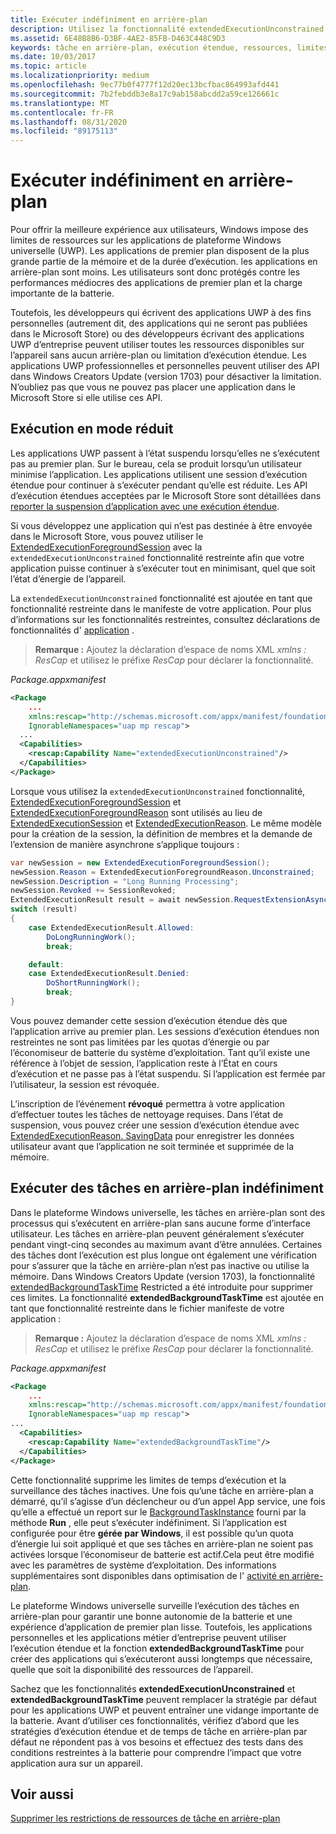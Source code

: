 ```yaml
---
title: Exécuter indéfiniment en arrière-plan
description: Utilisez la fonctionnalité extendedExecutionUnconstrained pour exécuter une tâche en arrière-plan ou une session d’exécution étendue en arrière-plan indéfiniment.
ms.assetid: 6E48B8B6-D3BF-4AE2-85FB-D463C448C9D3
keywords: tâche en arrière-plan, exécution étendue, ressources, limites, tâche en arrière-plan
ms.date: 10/03/2017
ms.topic: article
ms.localizationpriority: medium
ms.openlocfilehash: 9ec77b0f4777f12d20ec13bcfbac864993afd441
ms.sourcegitcommit: 7b2febddb3e8a17c9ab158abcdd2a59ce126661c
ms.translationtype: MT
ms.contentlocale: fr-FR
ms.lasthandoff: 08/31/2020
ms.locfileid: "89175113"
---
```

# <a name="run-in-the-background-indefinitely"></a>Exécuter indéfiniment en arrière-plan

Pour offrir la meilleure expérience aux utilisateurs, Windows impose des limites de ressources sur les applications de plateforme Windows universelle (UWP). Les applications de premier plan disposent de la plus grande partie de la mémoire et de la durée d’exécution. les applications en arrière-plan sont moins. Les utilisateurs sont donc protégés contre les performances médiocres des applications de premier plan et la charge importante de la batterie.

Toutefois, les développeurs qui écrivent des applications UWP à des fins personnelles (autrement dit, des applications qui ne seront pas publiées dans le Microsoft Store) ou des développeurs écrivant des applications UWP d’entreprise peuvent utiliser toutes les ressources disponibles sur l’appareil sans aucun arrière-plan ou limitation d’exécution étendue. Les applications UWP professionnelles et personnelles peuvent utiliser des API dans Windows Creators Update (version 1703) pour désactiver la limitation. N’oubliez pas que vous ne pouvez pas placer une application dans le Microsoft Store si elle utilise ces API.

## <a name="run-while-minimized"></a>Exécution en mode réduit

Les applications UWP passent à l’état suspendu lorsqu’elles ne s’exécutent pas au premier plan. Sur le bureau, cela se produit lorsqu’un utilisateur minimise l’application. Les applications utilisent une session d’exécution étendue pour continuer à s’exécuter pendant qu’elle est réduite. Les API d’exécution étendues acceptées par le Microsoft Store sont détaillées dans [reporter la suspension d’application avec une exécution étendue](./run-minimized-with-extended-execution.md).

Si vous développez une application qui n’est pas destinée à être envoyée dans le Microsoft Store, vous pouvez utiliser le [ExtendedExecutionForegroundSession](/uwp/api/windows.applicationmodel.extendedexecution.foreground.extendedexecutionforegroundsession) avec la `extendedExecutionUnconstrained` fonctionnalité restreinte afin que votre application puisse continuer à s’exécuter tout en minimisant, quel que soit l’état d’énergie de l’appareil.  

La `extendedExecutionUnconstrained` fonctionnalité est ajoutée en tant que fonctionnalité restreinte dans le manifeste de votre application. Pour plus d’informations sur les fonctionnalités restreintes, consultez déclarations de fonctionnalités d' [application](../packaging/app-capability-declarations.md) .

> **Remarque :** Ajoutez la déclaration d’espace de noms XML *xmlns : ResCap* et utilisez le préfixe *ResCap* pour déclarer la fonctionnalité.

_Package.appxmanifest_
```xml
<Package
    ...
    xmlns:rescap="http://schemas.microsoft.com/appx/manifest/foundation/windows10/restrictedcapabilities"
    IgnorableNamespaces="uap mp rescap">
  ...
  <Capabilities>
    <rescap:Capability Name="extendedExecutionUnconstrained"/>
  </Capabilities>
</Package>
```

Lorsque vous utilisez la `extendedExecutionUnconstrained` fonctionnalité, [ExtendedExecutionForegroundSession](/uwp/api/windows.applicationmodel.extendedexecution.foreground.extendedexecutionforegroundsession) et [ExtendedExecutionForegroundReason](/uwp/api/windows.applicationmodel.extendedexecution.foreground.extendedexecutionforegroundreason) sont utilisés au lieu de [ExtendedExecutionSession](/uwp/api/windows.applicationmodel.extendedexecution.extendedexecutionsession) et [ExtendedExecutionReason](/uwp/api/windows.applicationmodel.extendedexecution.extendedexecutionreason). Le même modèle pour la création de la session, la définition de membres et la demande de l’extension de manière asynchrone s’applique toujours : 

```cs
var newSession = new ExtendedExecutionForegroundSession();
newSession.Reason = ExtendedExecutionForegroundReason.Unconstrained;
newSession.Description = "Long Running Processing";
newSession.Revoked += SessionRevoked;
ExtendedExecutionResult result = await newSession.RequestExtensionAsync();
switch (result)
{
    case ExtendedExecutionResult.Allowed:
        DoLongRunningWork();
        break;

    default:
    case ExtendedExecutionResult.Denied:
        DoShortRunningWork();
        break;
}
```

Vous pouvez demander cette session d’exécution étendue dès que l’application arrive au premier plan. Les sessions d’exécution étendues non restreintes ne sont pas limitées par les quotas d’énergie ou par l’économiseur de batterie du système d’exploitation. Tant qu’il existe une référence à l’objet de session, l’application reste à l’État en cours d’exécution et ne passe pas à l’état suspendu. Si l’application est fermée par l’utilisateur, la session est révoquée.

L’inscription de l’événement **révoqué** permettra à votre application d’effectuer toutes les tâches de nettoyage requises. Dans l’état de suspension, vous pouvez créer une session d’exécution étendue avec   [ExtendedExecutionReason. SavingData](/uwp/api/windows.applicationmodel.extendedexecution.extendedexecutionreason) pour enregistrer les données utilisateur avant que l’application ne soit terminée et supprimée de la mémoire.

## <a name="run-background-tasks-indefinitely"></a>Exécuter des tâches en arrière-plan indéfiniment

Dans le plateforme Windows universelle, les tâches en arrière-plan sont des processus qui s’exécutent en arrière-plan sans aucune forme d’interface utilisateur. Les tâches en arrière-plan peuvent généralement s’exécuter pendant vingt-cinq secondes au maximum avant d’être annulées. Certaines des tâches dont l’exécution est plus longue ont également une vérification pour s’assurer que la tâche en arrière-plan n’est pas inactive ou utilise la mémoire. Dans Windows Creators Update (version 1703), la fonctionnalité [extendedBackgroundTaskTime](../packaging/app-capability-declarations.md) Restricted a été introduite pour supprimer ces limites. La fonctionnalité **extendedBackgroundTaskTime** est ajoutée en tant que fonctionnalité restreinte dans le fichier manifeste de votre application :

> **Remarque :** Ajoutez la déclaration d’espace de noms XML *xmlns : ResCap* et utilisez le préfixe *ResCap* pour déclarer la fonctionnalité.

_Package.appxmanifest_
```xml
<Package
    ... 
    xmlns:rescap="http://schemas.microsoft.com/appx/manifest/foundation/windows10/restrictedcapabilities"
    IgnorableNamespaces="uap mp rescap">
...
  <Capabilities>
    <rescap:Capability Name="extendedBackgroundTaskTime"/>
  </Capabilities>
</Package>
```

Cette fonctionnalité supprime les limites de temps d’exécution et la surveillance des tâches inactives. Une fois qu’une tâche en arrière-plan a démarré, qu’il s’agisse d’un déclencheur ou d’un appel App service, une fois qu’elle a effectué un report sur le [BackgroundTaskInstance](/uwp/api/Windows.ApplicationModel.Background.IBackgroundTaskInstance) fourni par la méthode **Run** , elle peut s’exécuter indéfiniment. Si l’application est configurée pour être **gérée par Windows**, il est possible qu’un quota d’énergie lui soit appliqué et que ses tâches en arrière-plan ne soient pas activées lorsque l’économiseur de batterie est actif.Cela peut être modifié avec les paramètres de système d’exploitation. Des informations supplémentaires sont disponibles dans optimisation de l' [activité en arrière-plan](../debug-test-perf/optimize-background-activity.md).

Le plateforme Windows universelle surveille l’exécution des tâches en arrière-plan pour garantir une bonne autonomie de la batterie et une expérience d’application de premier plan lisse. Toutefois, les applications personnelles et les applications métier d’entreprise peuvent utiliser l’exécution étendue et la fonction **extendedBackgroundTaskTime** pour créer des applications qui s’exécuteront aussi longtemps que nécessaire, quelle que soit la disponibilité des ressources de l’appareil.

Sachez que les fonctionnalités **extendedExecutionUnconstrained** et **extendedBackgroundTaskTime** peuvent remplacer la stratégie par défaut pour les applications UWP et peuvent entraîner une vidange importante de la batterie. Avant d’utiliser ces fonctionnalités, vérifiez d’abord que les stratégies d’exécution étendue et de temps de tâche en arrière-plan par défaut ne répondent pas à vos besoins et effectuez des tests dans des conditions restreintes à la batterie pour comprendre l’impact que votre application aura sur un appareil.

## <a name="see-also"></a>Voir aussi

[Supprimer les restrictions de ressources de tâche en arrière-plan](/windows/application-management/enterprise-background-activity-controls)